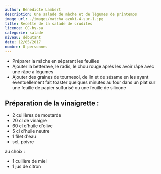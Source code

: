 ```yaml
---
author: Bénédicte Lambert
description: Une salade de mâche et de légumes de printemps
image_url: ./images/matcha_azuki-4-sur-1.jpg
title: Recette de la salade de crudités
licence: CC-by-sa
categorie: salade
niveau: débutant
date: 12/05/2017
nombre: 8 personnes
---
```

* Préparer la mâche en séparant les feuilles
* Ajouter la betterave, le radis, le chou rouge après les avoir râpé avec une râpe à légumes
* Ajouter des graines de tournesol, de lin et de sésame en les ayant éventuellement fait toaster quelques minutes au four dans un plat sur une feuille de papier sulfurisé ou une feuille de silicone

## Préparation de la vinaigrette :

* 2 cuillères de moutarde
* 20 cl de vinaigre
* 60 cl d'huile d'olive
* 5 cl d'huile neutre
* 1 filet d'eau
* sel, poivre

au choix :

* 1 cuillère de miel
* 1 jus de citron
